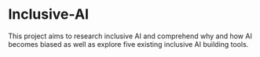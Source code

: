 # Inclusive-AI
This project aims to research inclusive AI and comprehend why and how AI becomes biased as well as explore five existing inclusive AI building tools.
